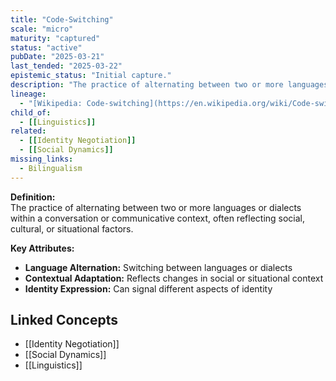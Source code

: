 ```yaml
---
title: "Code-Switching"
scale: "micro"
maturity: "captured"
status: "active"
pubDate: "2025-03-21"
last_tended: "2025-03-22"
epistemic_status: "Initial capture."
description: "The practice of alternating between two or more languages or dialects within a conversation or communicative context, often reflecting social, cultural, or situational factors."
lineage:
  - "[Wikipedia: Code-switching](https://en.wikipedia.org/wiki/Code-switching)"
child_of:
  - [[Linguistics]]
related:
  - [[Identity Negotiation]]
  - [[Social Dynamics]]
missing_links:
  - Bilingualism
---
```

**Definition:**  
The practice of alternating between two or more languages or dialects within a conversation or communicative context, often reflecting social, cultural, or situational factors.

**Key Attributes:**  
- **Language Alternation:** Switching between languages or dialects  
- **Contextual Adaptation:** Reflects changes in social or situational context  
- **Identity Expression:** Can signal different aspects of identity

## Linked Concepts
- [[Identity Negotiation]]
- [[Social Dynamics]]
- [[Linguistics]]
